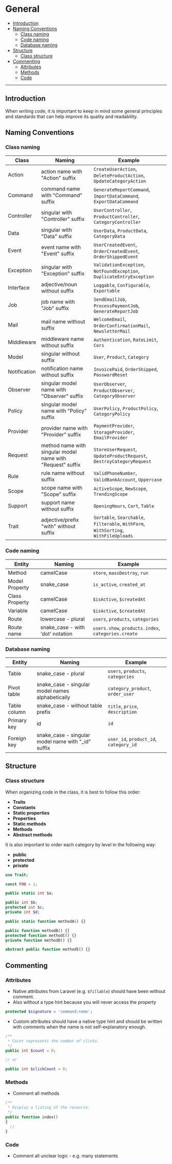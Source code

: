 # General

- [Introduction](#introduction)
- [Naming Conventions](#naming-conventions)
  - [Class naming](#class-naming)
  - [Code naming](#code-naming)
  - [Database naming](#database-naming)
- [Structure](#structure)
  - [Class structure](#class-structure)
- [Commenting](#commenting)
  - [Attributes](#attributes)
  - [Methods](#methods)
  - [Code](#code)

---

<a name="introduction"></a>

## Introduction

When writing code, it is important to keep in mind some general principles and standards that can help improve its quality and readability.

<a name="naming-conventions"></a>

## Naming Conventions

<a name="class-naming"></a>

### Class naming

| Class        | Naming                                                     | Example                                                                              |
| ------------ | ---------------------------------------------------------- | ------------------------------------------------------------------------------------ |
| Action       | action name with "Action" suffix                           | `CreateUserAction`, `DeleteProductAction`, `UpdateCategoryAction`                    |
| Command      | command name with "Command" suffix                         | `GenerateReportCommand`, `ImportDataCommand`, `ExportDataCommand`                    |
| Controller   | singular with "Controller" suffix                          | `UserController`, `ProductController`, `CategoryController`                          |
| Data         | singular with "Data" suffix                                | `UserData`, `ProductData`, `CategoryData`                                            |
| Event        | event name with "Event" suffix                             | `UserCreatedEvent`, `OrderCreatedEvent`, `OrderShippedEvent`                         |
| Exception    | singular with "Exception" suffix                           | `ValidationException`, `NotFoundException`, `DuplicateEntryException`                |
| Interface    | adjective/noun without suffix                              | `Loggable`, `Configurable`, `Exportable`                                             |
| Job          | job name with "Job" suffix                                 | `SendEmailJob`, `ProcessPaymentJob`, `GenerateReportJob`                             |
| Mail         | mail name without suffix                                   | `WelcomeEmail`, `OrderConfirmationMail`, `NewsletterMail`                            |
| Middleware   | middleware name without suffix                             | `Authentication`, `RateLimit`, `Cors`                                                |
| Model        | singular without suffix                                    | `User`, `Product`, `Category`                                                        |
| Notification | notification name without suffix                           | `InvoicePaid`, `OrderShipped`, `PasswordReset`                                       |
| Observer     | singular model name with "Observer" suffix                 | `UserObserver`, `ProductObserver`, `CategoryObserver`                                |
| Policy       | singular model name with "Policy" suffix                   | `UserPolicy`, `ProductPolicy`, `CategoryPolicy`                                      |
| Provider     | provider name with "Provider" suffix                       | `PaymentProvider`, `StorageProvider`, `EmailProvider`                                |
| Request      | method name with singular model name with "Request" suffix | `StoreUserRequest`, `UpdateProductRequest`, `DestroyCategoryRequest`                 |
| Rule         | rule name without suffix                                   | `ValidPhoneNumber`, `ValidBankAccount`, `Uppercase`                                  |
| Scope        | scope name with "Scope" suffix                             | `ActiveScope`, `NewScope`, `TrendingScope`                                           |
| Support      | support name without suffix                                | `OpeningHours`, `Cart`, `Table`                                                      |
| Trait        | adjective/prefix "with" without suffix                     | `Sortable`, `Searchable`, `Filterable`, `WithForm`, `WithSorting`, `WithFileUploads` |

<a name="code-naming"></a>

### Code naming

| Entity         | Naming                           | Example                                             |
| -------------- | -------------------------------- | --------------------------------------------------- |
| Method         | camelCase                        | `store`, `massDestroy`, `run`                       |
| Model Property | snake_case                       | `is_active`, `created_at`                           |
| Class Property | camelCase                        | `$isActive`, `$createdAt`                           |
| Variable       | camelCase                        | `$isActive`, `$createdAt`                           |
| Route          | lowercase - plural               | `users`, `products`, `categories`                   |
| Route name     | snake_case - with 'dot' notation | `users.show`, `products.index`, `categories.create` |

<a name="database-naming"></a>

### Database naming

| Entity       | Naming                                              | Example                                |
| ------------ | --------------------------------------------------- | -------------------------------------- |
| Table        | snake_case - plural                                 | `users`, `products`, `categories`      |
| Pivot table  | snake_case - singular model names alphabetically    | `category_product`, `order_user`       |
| Table column | snake_case - without table prefix                   | `title`, `price`, `description`        |
| Primary key  | id                                                  | `id`                                   |
| Foreign key  | snake_case - singular model name with "\_id" suffix | `user_id`, `product_id`, `category_id` |

<a name="structure"></a>

## Structure

<a name="class-structure"></a>

### Class structure

When organizing code in the class, it is best to follow this order:

- **Traits**
- **Constants**
- **Static properties**
- **Properties**
- **Static methods**
- **Methods**
- **Abstract methods**

It is also important to order each category by level in the following way:

- **public**
- **protected**
- **private**

```php
use Trait;

const FOO = 1;

public static int $a;

public int $b;
protected int $c;
private int $d;

public static function methodA() {}

public function methodB() {}
protected function methodC() {}
private function methodD() {}

abstract public function methodE() {}
```

<a name="commenting"></a>

## Commenting

<a name="attributes"></a>

### Attributes

- Native attributes from Laravel (e.g. `$fillable`) should have been without comment.
- Also without a type hint because you will never access the property

```php
protected $signature = 'command:name';
```

- Custom attributes should have a native type hint and should be written with comments when the name is not self-explanatory enough.

```php
/**
 * Count represents the number of clicks.
 */
public int $count = 0;

// or

public int $clickCount = 0;
```

<a name="methods"></a>

### Methods

- Comment all methods

```php
/**
 * Display a listing of the resource.
 */
public function index()
{
  //
}
```

<a name="code"></a>

### Code

- Comment all unclear logic - e.g. many statements
